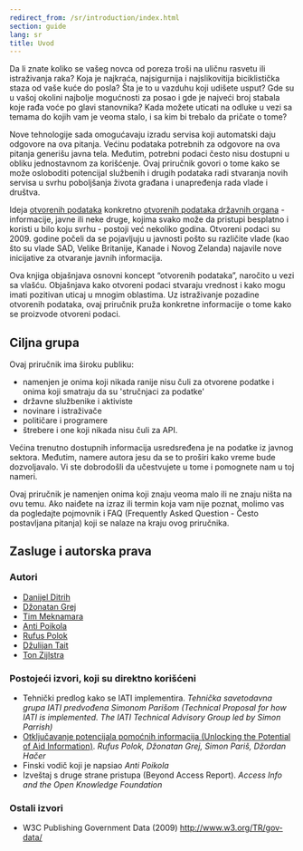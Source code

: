 ```yaml
---
redirect_from: /sr/introduction/index.html
section: guide
lang: sr
title: Uvod
---
```


Da li znate koliko se vašeg novca od poreza troši na uličnu rasvetu ili istraživanja raka? Koja je najkraća, najsigurnija i najslikovitija biciklistička staza od vaše kuće do posla? Šta je to u vazduhu koji udišete usput? Gde su u vašoj okolini najbolje mogućnosti za posao i gde je najveći broj stabala koje rađa voće po glavi stanovnika? Kada možete uticati na odluke u vezi sa temama do kojih vam je veoma stalo, i sa kim bi trebalo da pričate o tome?

Nove tehnologije sada omogućavaju izradu servisa koji automatski daju odgovore na ova pitanja. Većinu podataka potrebnih za odgovore na ova pitanja generišu javna tela. Međutim, potrebni podaci često nisu dostupni u obliku jednostavnom za korišćenje. Ovaj priručnik govori o tome kako se može osloboditi potencijal službenih i drugih podataka radi stvaranja novih servisa u svrhu poboljšanja života građana i unapređenja rada vlade i društva.

Ideja [otvorenih podataka](/glossary/en/terms/open-data/) konkretno [otvorenih podataka državnih organa](/glossary/en/terms/open-government/) - informacije, javne ili neke druge, kojima svako može da pristupi besplatno i koristi u bilo koju svrhu - postoji već nekoliko godina. Otvoreni podaci su 2009. godine počeli da se pojavljuju u javnosti pošto su različite vlade (kao što su vlade SAD, Velike Britanije, Kanade i Novog Zelanda) najavile nove inicijative za otvaranje javnih informacija.

Ova knjiga objašnjava osnovni koncept “otvorenih podataka”, naročito u vezi sa vlašću. Objašnjava kako otvoreni podaci stvaraju vrednost i kako mogu imati pozitivan uticaj u mnogim oblastima. Uz istraživanje pozadine otvorenih podataka, ovaj priručnik pruža konkretne informacije o tome kako se proizvode otvoreni podaci.

## Ciljna grupa

Ovaj priručnik ima široku publiku:

-   namenjen je onima koji nikada ranije nisu čuli za otvorene podatke i onima koji smatraju da su 'stručnjaci za podatke'
-   državne službenike i aktiviste
-   novinare i istraživače
-   političare i programere
-   štrebere i one koji nikada nisu čuli za API.

Većina trenutno dostupnih informacija usredsređena je na podatke iz javnog sektora. Međutim, namere autora jesu da se to proširi kako vreme bude dozvoljavalo. Vi ste dobrodošli da učestvujete u tome i pomognete nam u toj nameri.

Ovaj priručnik je namenjen onima koji znaju veoma malo ili ne znaju ništa na ovu temu. Ako naiđete na izraz ili termin koja vam nije poznat, molimo vas da pogledajte pojmovnik i FAQ (Frequently Asked Question - Često postavljana pitanja) koji se nalaze na kraju ovog priručnika.

## Zasluge i autorska prava

### Autori

-   [Danijel Ditrih](http://ddie.me/)
-   [Džonatan Grej](http://jonathangray.org/)
-   [Tim Meknamara](http://timmcnamara.co.nz)
-   [Anti Poikola](http://apoikola.wordpress.com/)
-   [Rufus Polok](http://rufuspollock.org/)
-   [Džulijan Tait](http://www.littlestar.tv/)
-   [Ton Zijlstra](http://www.zylstra.org/)

### Postojeći izvori, koji su direktno korišćeni

-   Tehnički predlog kako se IATI implementira. *Tehnička savetodavna grupa IATI predvođena Simonom Parišom (Technical Proposal for how IATI is implemented. The IATI Technical Advisory Group led by Simon Parrish)*
-   [Otključavanje potencijala pomoćnih informacija (Unlocking the Potential of Aid Information)](http://www.unlockingaid.info/). *Rufus Polok, Džonatan Grej, Simon Pariš, Džordan Hačer*
-   Finski vodič koji je napsiao *Anti Poikola*
-   Izveštaj s druge strane pristupa (Beyond Access Report). *Access Info and the Open Knowledge Foundation*

### Ostali izvori

-   W3C Publishing Government Data (2009) <http://www.w3.org/TR/gov-data/>
